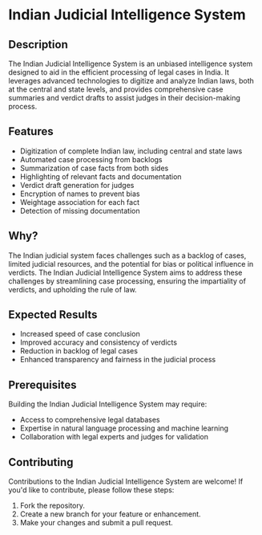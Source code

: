 # Indian Judicial Intelligence System

## Description
The Indian Judicial Intelligence System is an unbiased intelligence system designed to aid in the efficient processing of legal cases in India. It leverages advanced technologies to digitize and analyze Indian laws, both at the central and state levels, and provides comprehensive case summaries and verdict drafts to assist judges in their decision-making process.

## Features
- Digitization of complete Indian law, including central and state laws
- Automated case processing from backlogs
- Summarization of case facts from both sides
- Highlighting of relevant facts and documentation
- Verdict draft generation for judges
- Encryption of names to prevent bias
- Weightage association for each fact
- Detection of missing documentation

## Why?
The Indian judicial system faces challenges such as a backlog of cases, limited judicial resources, and the potential for bias or political influence in verdicts. The Indian Judicial Intelligence System aims to address these challenges by streamlining case processing, ensuring the impartiality of verdicts, and upholding the rule of law.

## Expected Results
- Increased speed of case conclusion
- Improved accuracy and consistency of verdicts
- Reduction in backlog of legal cases
- Enhanced transparency and fairness in the judicial process

## Prerequisites
Building the Indian Judicial Intelligence System may require:
- Access to comprehensive legal databases
- Expertise in natural language processing and machine learning
- Collaboration with legal experts and judges for validation

## Contributing
Contributions to the Indian Judicial Intelligence System are welcome! If you'd like to contribute, please follow these steps:
1. Fork the repository.
2. Create a new branch for your feature or enhancement.
3. Make your changes and submit a pull request.
